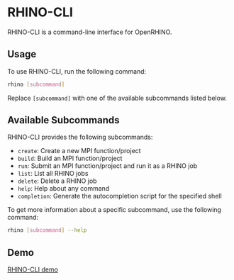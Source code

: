 # RHINO-CLI

RHINO-CLI is a command-line interface for OpenRHINO.

## Usage

To use RHINO-CLI, run the following command:

```bash
rhino [subcommand]
```

Replace `[subcommand]` with one of the available subcommands listed below.

## Available Subcommands

RHINO-CLI provides the following subcommands:

- `create`: Create a new MPI function/project
- `build`: Build an MPI function/project
- `run`: Submit an MPI function/project and run it as a RHINO job
- `list`: List all RHINO jobs
- `delete`: Delete a RHINO job
- `help`: Help about any command
- `completion`: Generate the autocompletion script for the specified shell

To get more information about a specific subcommand, use the following command:

```bash
rhino [subcommand] --help
```
## Demo
[RHINO-CLI demo](https://user-images.githubusercontent.com/20229719/220432287-e962fcfb-4aaf-4848-a64a-2221de5670c6.mp4)
